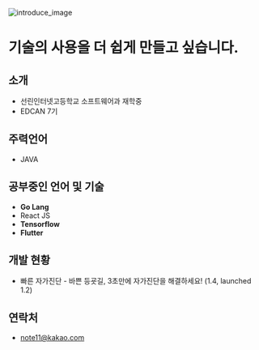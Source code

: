 ![introduce_image](https://photos.app.goo.gl/J8xcZKxPCym8GrLi6)

# 기술의 사용을 더 쉽게 만들고 싶습니다.

## 소개
- 선린인터넷고등학교 소프트웨어과 재학중
- EDCAN 7기

## 주력언어
 - JAVA

## 공부중인 언어 및 기술
- **Go Lang**
- React JS
- **Tensorflow**
- **Flutter**

## 개발 현황
- 빠른 자가진단 - 바쁜 등굣길, 3초만에 자가진단을 해결하세요! (1.4, launched 1.2)

## 연락처
- note11@kakao.com
